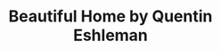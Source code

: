 ---
title: "Beautiful Home by Quentin Eshleman"
url: /emmaus/beautiful-home-by-quentin-eshleman/
shop: furniture
---